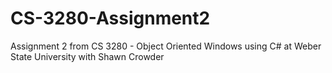 # CS-3280-Assignment2
Assignment 2 from CS 3280 - Object Oriented Windows using C# at Weber State University with Shawn Crowder
